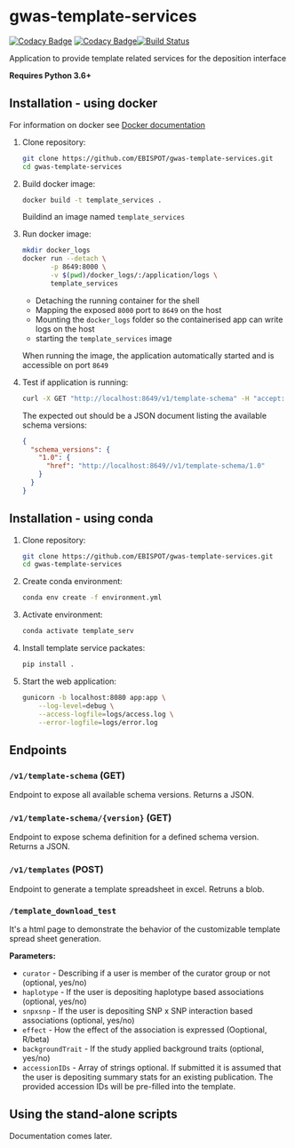 # gwas-template-services

[![Codacy Badge](https://api.codacy.com/project/badge/Grade/63c9e20a0f6b428f8cbd8ad294beeb68)](https://app.codacy.com/app/DSuveges/gwas-template-services?utm_source=github.com&utm_medium=referral&utm_content=EBISPOT/gwas-template-services&utm_campaign=Badge_Grade_Dashboard) [![Codacy Badge](https://api.codacy.com/project/badge/Coverage/a5ee270cf0e449be88980397ee49945d)](https://www.codacy.com/app/DSuveges/gwas-template-services?utm_source=github.com&utm_medium=referral&utm_content=EBISPOT/gwas-template-services&utm_campaign=Badge_Coverage)[![Build Status](https://travis-ci.org/EBISPOT/gwas-template-services.svg?branch=Add_testing)](https://travis-ci.org/EBISPOT/gwas-template-services)

Application to provide template related services for the deposition interface

**Requires Python 3.6+**

## Installation - using docker

For information on docker see [Docker documentation](https://docs.docker.com/)

1. Clone repository:
    ```bash
    git clone https://github.com/EBISPOT/gwas-template-services.git
    cd gwas-template-services
    ```

2. Build docker image:
    ```bash
    docker build -t template_services .
    ```
    
    Buildind an image named `template_services`
    
3. Run docker image:

    ```bash
    mkdir docker_logs
    docker run --detach \
           -p 8649:8000 \
           -v $(pwd)/docker_logs/:/application/logs \
           template_services
    ```
    * Detaching the running container for the shell
    * Mapping the exposed `8000` port to `8649` on the host
    * Mounting the `docker_logs` folder so the containerised app can write logs on the host
    * starting the `template_services` image
     
    When running the image, the application automatically started and is accessible on port `8649`
    
4. Test if application is running:

    ```bash
    curl -X GET "http://localhost:8649/v1/template-schema" -H "accept: application/json"
    ```
    
    The expected out should be a JSON document listing the available schema versions:

    ```JSON
    {
      "schema_versions": {
        "1.0": {
          "href": "http://localhost:8649//v1/template-schema/1.0"
        }
      }
    }
    ```

## Installation - using conda

1. Clone repository:
    ```bash
    git clone https://github.com/EBISPOT/gwas-template-services.git
    cd gwas-template-services
    ```
    
2. Create conda environment:

    ```bash
    conda env create -f environment.yml
    ```
    
3. Activate environment:

    ```bash
    conda activate template_serv
    ```
4. Install template service packates:

    ```bash
    pip install .
    ```
5. Start the web application:

    ```bash
    gunicorn -b localhost:8080 app:app \
        --log-level=debug \
        --access-logfile=logs/access.log \
        --error-logfile=logs/error.log
    ```

## Endpoints

### `/v1/template-schema` (GET)

Endpoint to expose all available schema versions. Returns a JSON.  

### `/v1/template-schema/{version}` (GET)

Endpoint to expose schema definition for a defined schema version. Returns a JSON.

### `/v1/templates` (POST)

Endpoint to generate a template spreadsheet in excel. Retruns a blob.

### `/template_download_test`

It's a html page to demonstrate the behavior of the customizable template spread sheet generation.

**Parameters:**

* `curator` - Describing if a user is member of the curator group or not (optional, yes/no)
* `haplotype` - If the user is depositing haplotype based associations (optional, yes/no)
* `snpxsnp` - If the user is depositing SNP x SNP interaction based associations (optional, yes/no)
* `effect` - How the effect of the association is expressed (Ooptional, R/beta)
* `backgroundTrait` - If the study applied background traits (optional, yes/no)
* `accessionIDs` - Array of strings optional. If submitted it is assumed that the user is depositing summary 
stats for an existing publication. The provided accession IDs will be pre-filled into the template. 

## Using the stand-alone scripts

Documentation comes later.